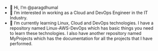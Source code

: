 - 👋 Hi, I’m @paragdhumal
- 👀 I’m interested in working as a Cloud and DevOps Engineer in the IT Industry.
- 🌱 I’m currently learning Linux, Cloud and DevOps technologies. I have a repository named Linux-AWS-DevOps which has basic things you need to learn these technologies. I also have another repository named MyProjects which has the documentation for all the projects that I have performed.

<!---
paragdhumal/paragdhumal is a ✨ special ✨ repository because its `README.md` (this file) appears on your GitHub profile.
You can click the Preview link to take a look at your changes.
--->
